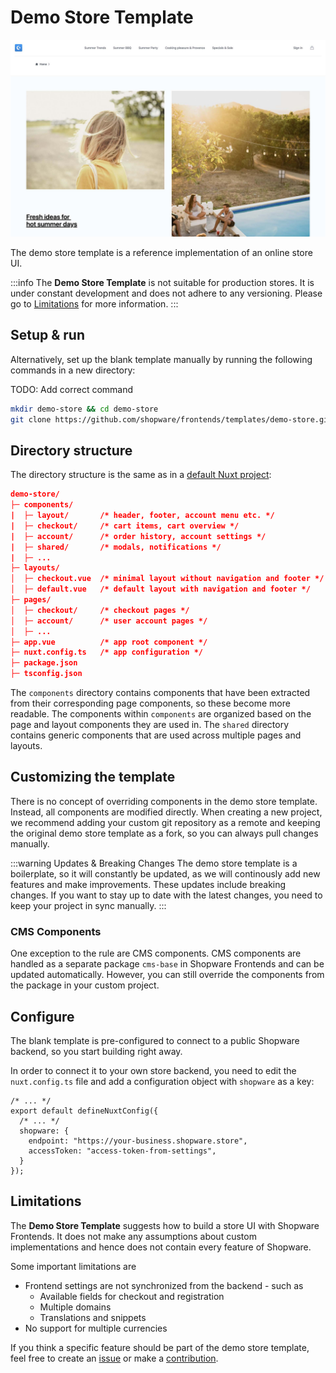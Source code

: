 # Demo Store Template

<img src="../../.assets/demo-store-template.jpg" alt="Demo Store Template Screenshot" class="border-1px border-#eeeeee rounded-md shadow-md my-8 hover:shadow-2xl hover:scale-105 transition duration-200" />

The demo store template is a reference implementation of an online store UI.

:::info
The **Demo Store Template** is not suitable for production stores. It is under constant development and does not adhere to any versioning. Please go to [Limitations](#limitations) for more information.
:::

## Setup & run

<PageRef target="blank" title="Run on Stackblitz" page="https://stackblitz.com/edit/shopware-vue-template?file=app.vue&terminal=install,dev" sub="Open the Demo Store Template with our browser IDE in a new window" icon="https://blog.stackblitz.com/img/favicon.png?hash=3817f5a9d1"/>

Alternatively, set up the blank template manually by running the following commands in a new directory:

TODO: Add correct command

```bash
mkdir demo-store && cd demo-store
git clone https://github.com/shopware/frontends/templates/demo-store.git .
```

## Directory structure

The directory structure is the same as in a [default Nuxt project](https://nuxtjs.org/docs/get-started/directory-structure/):

```json
demo-store/
├─ components/
|  ├─ layout/       /* header, footer, account menu etc. */
|  ├─ checkout/     /* cart items, cart overview */
|  ├─ account/      /* order history, account settings */
|  ├─ shared/       /* modals, notifications */
|  ├─ ...
├─ layouts/
│  ├─ checkout.vue  /* minimal layout without navigation and footer */
│  ├─ default.vue   /* default layout with navigation and footer */
├─ pages/
│  ├─ checkout/     /* checkout pages */
│  ├─ account/      /* user account pages */
│  ├─ ...
├─ app.vue          /* app root component */
├─ nuxt.config.ts   /* app configuration */
├─ package.json
├─ tsconfig.json
```

The `components` directory contains components that have been extracted from their corresponding page components, so these become more readable. The components within `components` are organized based on the page and layout components they are used in. The `shared` directory contains generic components that are used across multiple pages and layouts.

## Customizing the template

There is no concept of overriding components in the demo store template. Instead, all components are modified directly. When creating a new project, we recommend adding your custom git repository as a remote and keeping the original demo store template as a fork, so you can always pull changes manually.

:::warning Updates & Breaking Changes
The demo store template is a boilerplate, so it will constantly be updated, as we will continously add new features and make improvements. These updates include breaking changes. If you want to stay up to date with the latest changes, you need to keep your project in sync manually.
:::

### CMS Components

One exception to the rule are CMS components. CMS components are handled as a separate package `cms-base` in Shopware Frontends and can be updated automatically. However, you can still override the components from the package in your custom project.

<PageRef page="./../../framework/shopping-experiences" title="Customize CMS Components" sub="Override CMS components using the cms-base package" />

## Configure

The blank template is pre-configured to connect to a public Shopware backend, so you start building right away.

In order to connect it to your own store backend, you need to edit the `nuxt.config.ts` file and add a configuration object with `shopware` as a key:

```ts{4-7}
/* ... */
export default defineNuxtConfig({
  /* ... */
  shopware: {
    endpoint: "https://your-business.shopware.store",
    accessToken: "access-token-from-settings",
  }
});
```

## Limitations

The **Demo Store Template** suggests how to build a store UI with Shopware Frontends. It does not make any assumptions about custom implementations and hence does not contain every feature of Shopware.

Some important limitations are

- Frontend settings are not synchronized from the backend - such as
  - Available fields for checkout and registration
  - Multiple domains
  - Translations and snippets
- No support for multiple currencies

If you think a specific feature should be part of the demo store template, feel free to create an [issue](https://github.com/shopware/frontends/issues/new) or make a [contribution](https://github.com/shopware/frontends/pulls).
